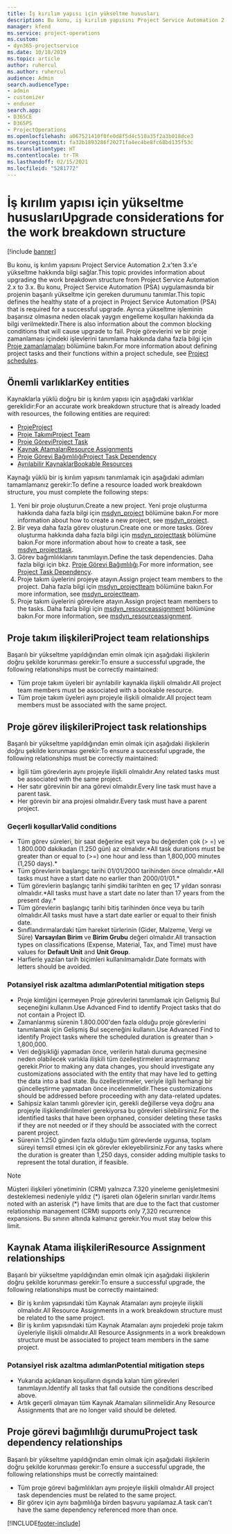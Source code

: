 ```yaml
---
title: İş kırılım yapısı için yükseltme hususları
description: Bu konu, iş kırılım yapısını Project Service Automation 2.x'ten 3.x'e yükseltme hakkında bilgi sağlar.
manager: kfend
ms.service: project-operations
ms.custom:
- dyn365-projectservice
ms.date: 10/18/2019
ms.topic: article
author: ruhercul
ms.author: ruhercul
audience: Admin
search.audienceType:
- admin
- customizer
- enduser
search.app:
- D365CE
- D365PS
- ProjectOperations
ms.openlocfilehash: a067521410f0fe0d8f5d4c510a35f2a3b018dce3
ms.sourcegitcommit: fa32b1893286f20271fa4ec4be8fc68bd135f53c
ms.translationtype: HT
ms.contentlocale: tr-TR
ms.lasthandoff: 02/15/2021
ms.locfileid: "5281772"
---
```

# <a name="upgrade-considerations-for-the-work-breakdown-structure"></a><span data-ttu-id="a46ce-103">İş kırılım yapısı için yükseltme hususları</span><span class="sxs-lookup"><span data-stu-id="a46ce-103">Upgrade considerations for the work breakdown structure</span></span>

[!include [banner](../includes/psa-now-project-operations.md)]

<span data-ttu-id="a46ce-104">Bu konu, iş kırılım yapısını Project Service Automation 2.x'ten 3.x'e yükseltme hakkında bilgi sağlar.</span><span class="sxs-lookup"><span data-stu-id="a46ce-104">This topic provides information about upgrading the work breakdown structure from Project Service Automation 2.x to 3.x.</span></span> <span data-ttu-id="a46ce-105">Bu konu, Project Service Automation (PSA) uygulamasında bir projenin başarılı yükseltme için gereken durumunu tanımlar.</span><span class="sxs-lookup"><span data-stu-id="a46ce-105">This topic defines the healthy state of a project in Project Service Automation (PSA) that is required for a successful upgrade.</span></span> <span data-ttu-id="a46ce-106">Ayrıca yükseltme işleminin başarısız olmasına neden olacak yaygın engelleme koşulları hakkında da bilgi verilmektedir.</span><span class="sxs-lookup"><span data-stu-id="a46ce-106">There is also information about the common blocking conditions that will cause upgrade to fail.</span></span> <span data-ttu-id="a46ce-107">Proje görevlerini ve bir proje zamanlaması içindeki işlevlerini tanımlama hakkında daha fazla bilgi için [Proje zamanlamaları](project-creating.md) bölümüne bakın.</span><span class="sxs-lookup"><span data-stu-id="a46ce-107">For more information about defining project tasks and their functions within a project schedule, see [Project schedules](project-creating.md).</span></span>

## <a name="key-entities"></a><span data-ttu-id="a46ce-108">Önemli varlıklar</span><span class="sxs-lookup"><span data-stu-id="a46ce-108">Key entities</span></span>
<span data-ttu-id="a46ce-109">Kaynaklarla yüklü doğru bir iş kırılım yapısı için aşağıdaki varlıklar gereklidir:</span><span class="sxs-lookup"><span data-stu-id="a46ce-109">For an accurate work breakdown structure that is already loaded with resources, the following entities are required:</span></span>

- [<span data-ttu-id="a46ce-110">Proje</span><span class="sxs-lookup"><span data-stu-id="a46ce-110">Project</span></span>](https://docs.microsoft.com/dynamics365/customerengagement/on-premises/developer/entities/msdyn_project)
- [<span data-ttu-id="a46ce-111">Proje Takımı</span><span class="sxs-lookup"><span data-stu-id="a46ce-111">Project Team</span></span>](https://docs.microsoft.com/dynamics365/customerengagement/on-premises/developer/entities/msdyn_projectteam)
- [<span data-ttu-id="a46ce-112">Proje Görevi</span><span class="sxs-lookup"><span data-stu-id="a46ce-112">Project Task</span></span>](https://docs.microsoft.com/dynamics365/customerengagement/on-premises/developer/entities/msdyn_projecttask)
- [<span data-ttu-id="a46ce-113">Kaynak Atamaları</span><span class="sxs-lookup"><span data-stu-id="a46ce-113">Resource Assignments</span></span>](https://docs.microsoft.com/dynamics365/customerengagement/on-premises/developer/entities/msdyn_resourceassignment)
- [<span data-ttu-id="a46ce-114">Proje Görevi Bağımlılığı</span><span class="sxs-lookup"><span data-stu-id="a46ce-114">Project Task Dependency</span></span>](https://docs.microsoft.com/dynamics365/customerengagement/on-premises/developer/entities/msdyn_projecttaskdependency)
- [<span data-ttu-id="a46ce-115">Ayrılabilir Kaynaklar</span><span class="sxs-lookup"><span data-stu-id="a46ce-115">Bookable Resources</span></span>](https://docs.microsoft.com/dynamics365/customerengagement/on-premises/developer/entities/bookableresource)

<span data-ttu-id="a46ce-116">Kaynağı yüklü bir iş kırılım yapısını tanımlamak için aşağıdaki adımları tamamlamanız gerekir:</span><span class="sxs-lookup"><span data-stu-id="a46ce-116">To define a resource loaded work breakdown structure, you must complete the following steps:</span></span>

1. <span data-ttu-id="a46ce-117">Yeni bir proje oluşturun.</span><span class="sxs-lookup"><span data-stu-id="a46ce-117">Create a new project.</span></span> <span data-ttu-id="a46ce-118">Yeni proje oluşturma hakkında daha fazla bilgi için [msdyn_project](https://docs.microsoft.com/dynamics365/customerengagement/on-premises/developer/entities/msdyn_project) bölümüne bakın.</span><span class="sxs-lookup"><span data-stu-id="a46ce-118">For more information about how to create a new project, see [msdyn_project](https://docs.microsoft.com/dynamics365/customerengagement/on-premises/developer/entities/msdyn_project).</span></span>
2. <span data-ttu-id="a46ce-119">Bir veya daha fazla görev oluşturun.</span><span class="sxs-lookup"><span data-stu-id="a46ce-119">Create one or more tasks.</span></span> <span data-ttu-id="a46ce-120">Görev oluşturma hakkında daha fazla bilgi için [msdyn_projecttask](https://docs.microsoft.com/dynamics365/customerengagement/on-premises/developer/entities/msdyn_projecttask) bölümüne bakın.</span><span class="sxs-lookup"><span data-stu-id="a46ce-120">For more information about how to create a task, see [msdyn_projecttask](https://docs.microsoft.com/dynamics365/customerengagement/on-premises/developer/entities/msdyn_projecttask).</span></span>
3. <span data-ttu-id="a46ce-121">Görev bağımlılıklarını tanımlayın.</span><span class="sxs-lookup"><span data-stu-id="a46ce-121">Define the task dependencies.</span></span> <span data-ttu-id="a46ce-122">Daha fazla bilgi için bkz. [Proje Görevi Bağımlılığı](https://docs.microsoft.com/dynamics365/customerengagement/on-premises/developer/entities/msdyn_projecttaskdependency).</span><span class="sxs-lookup"><span data-stu-id="a46ce-122">For more information, see [Project Task Dependency](https://docs.microsoft.com/dynamics365/customerengagement/on-premises/developer/entities/msdyn_projecttaskdependency).</span></span>
4. <span data-ttu-id="a46ce-123">Proje takım üyelerini projeye atayın.</span><span class="sxs-lookup"><span data-stu-id="a46ce-123">Assign project team members to the project.</span></span> <span data-ttu-id="a46ce-124">Daha fazla bilgi için [msdyn_projectteam](https://docs.microsoft.com/dynamics365/customerengagement/on-premises/developer/entities/msdyn_projectteam) bölümüne bakın.</span><span class="sxs-lookup"><span data-stu-id="a46ce-124">For more information, see [msdyn_projectteam](https://docs.microsoft.com/dynamics365/customerengagement/on-premises/developer/entities/msdyn_projectteam).</span></span>
5. <span data-ttu-id="a46ce-125">Proje takım üyelerini görevlere atayın.</span><span class="sxs-lookup"><span data-stu-id="a46ce-125">Assign project team members to the tasks.</span></span> <span data-ttu-id="a46ce-126">Daha fazla bilgi için [msdyn_resourceassignment](https://docs.microsoft.com/dynamics365/customerengagement/on-premises/developer/entities/msdyn_resourceassignment) bölümüne bakın.</span><span class="sxs-lookup"><span data-stu-id="a46ce-126">For more information, see [msdyn_resourceassignment](https://docs.microsoft.com/dynamics365/customerengagement/on-premises/developer/entities/msdyn_resourceassignment).</span></span>

## <a name="project-team-relationships"></a><span data-ttu-id="a46ce-127">Proje takım ilişkileri</span><span class="sxs-lookup"><span data-stu-id="a46ce-127">Project team relationships</span></span>

<span data-ttu-id="a46ce-128">Başarılı bir yükseltme yapıldığından emin olmak için aşağıdaki ilişkilerin doğru şekilde korunması gerekir:</span><span class="sxs-lookup"><span data-stu-id="a46ce-128">To ensure a successful upgrade, the following relationships must be correctly maintained:</span></span>
- <span data-ttu-id="a46ce-129">Tüm proje takım üyeleri bir ayrılabilir kaynakla ilişkili olmalıdır.</span><span class="sxs-lookup"><span data-stu-id="a46ce-129">All project team members must be associated with a bookable resource.</span></span>
- <span data-ttu-id="a46ce-130">Tüm proje takım üyeleri aynı projeyle ilişkili olmalıdır.</span><span class="sxs-lookup"><span data-stu-id="a46ce-130">All project team members must be associated with the same project.</span></span> 

## <a name="project-task-relationships"></a><span data-ttu-id="a46ce-131">Proje görev ilişkileri</span><span class="sxs-lookup"><span data-stu-id="a46ce-131">Project task relationships</span></span>
<span data-ttu-id="a46ce-132">Başarılı bir yükseltme yapıldığından emin olmak için aşağıdaki ilişkilerin doğru şekilde korunması gerekir:</span><span class="sxs-lookup"><span data-stu-id="a46ce-132">To ensure a successful upgrade, the following relationships must be correctly maintained:</span></span>

- <span data-ttu-id="a46ce-133">İlgili tüm görevlerin aynı projeyle ilişkili olmalıdır.</span><span class="sxs-lookup"><span data-stu-id="a46ce-133">Any related tasks must be associated with the same project.</span></span>
- <span data-ttu-id="a46ce-134">Her satır görevinin bir ana görevi olmalıdır.</span><span class="sxs-lookup"><span data-stu-id="a46ce-134">Every line task must have a parent task.</span></span>
- <span data-ttu-id="a46ce-135">Her görevin bir ana projesi olmalıdır.</span><span class="sxs-lookup"><span data-stu-id="a46ce-135">Every task must have a parent project.</span></span>

### <a name="valid-conditions"></a><span data-ttu-id="a46ce-136">Geçerli koşullar</span><span class="sxs-lookup"><span data-stu-id="a46ce-136">Valid conditions</span></span>

- <span data-ttu-id="a46ce-137">Tüm görev süreleri, bir saat değerine eşit veya bu değerden çok (> =) ve 1.800.000 dakikadan (1.250 gün) az olmalıdır.\*</span><span class="sxs-lookup"><span data-stu-id="a46ce-137">All task durations must be greater than or equal to (>=) one hour and less than 1,800,000 minutes (1,250 days).\*</span></span>
- <span data-ttu-id="a46ce-138">Tüm görevlerin başlangıç tarihi 01/01/2000 tarihinden önce olmalıdır.\*</span><span class="sxs-lookup"><span data-stu-id="a46ce-138">All tasks must have a start date no earlier than 2000/01/01.\*</span></span>
- <span data-ttu-id="a46ce-139">Tüm görevlerin başlangıç tarihi şimdiki tarihten en geç 17 yıldan sonrası olmalıdır.\*</span><span class="sxs-lookup"><span data-stu-id="a46ce-139">All tasks must have a start date no later than 17 years from the present day.\*</span></span>
- <span data-ttu-id="a46ce-140">Tüm görevlerin başlangıç tarihi bitiş tarihinden önce veya bu tarih olmalıdır.</span><span class="sxs-lookup"><span data-stu-id="a46ce-140">All tasks must have a start date earlier or equal to their finish date.</span></span>
- <span data-ttu-id="a46ce-141">Sınıflandırmalardaki tüm hareket türlerinin (Gider, Malzeme, Vergi ve Süre) **Varsayılan Birim** ve **Birim Grubu** değeri olmalıdır.</span><span class="sxs-lookup"><span data-stu-id="a46ce-141">All transaction types on classifications (Expense, Material, Tax, and Time) must have values for **Default Unit** and **Unit Group**.</span></span>
- <span data-ttu-id="a46ce-142">Harflerle yazılan tarih biçimleri kullanılmamalıdır.</span><span class="sxs-lookup"><span data-stu-id="a46ce-142">Date formats with letters should be avoided.</span></span>

### <a name="potential-mitigation-steps"></a><span data-ttu-id="a46ce-143">Potansiyel risk azaltma adımları</span><span class="sxs-lookup"><span data-stu-id="a46ce-143">Potential mitigation steps</span></span>
- <span data-ttu-id="a46ce-144">Proje kimliğini içermeyen Proje görevlerini tanımlamak için Gelişmiş Bul seçeneğini kullanın.</span><span class="sxs-lookup"><span data-stu-id="a46ce-144">Use Advanced Find to identify Project tasks that do not contain a Project ID.</span></span>
- <span data-ttu-id="a46ce-145">Zamanlanmış sürenin 1.800.000'den fazla olduğu proje görevlerini tanımlamak için Gelişmiş Bul seçeneğini kullanın.</span><span class="sxs-lookup"><span data-stu-id="a46ce-145">Use Advanced Find to identify Project tasks where the scheduled duration is greater than > 1,800,000.</span></span>
- <span data-ttu-id="a46ce-146">Veri değişikliği yapmadan önce, verilerin hatalı duruma geçmesine neden olabilecek varlıkla ilişkili tüm özelleştirmeleri araştırmanız gerekir.</span><span class="sxs-lookup"><span data-stu-id="a46ce-146">Prior to making any data changes, you should investigate any customizations associated with the entity that may have led to getting the data into a bad state.</span></span> <span data-ttu-id="a46ce-147">Bu özelleştirmeler, veriyle ilgili herhangi bir güncelleştirme yapmadan önce incelenmelidir.</span><span class="sxs-lookup"><span data-stu-id="a46ce-147">These customizations should be addressed before proceeding with any data-related updates.</span></span>
- <span data-ttu-id="a46ce-148">Sahipsiz kalan tanımlı görevler için, gerekli değillerse veya doğru ana projeyle ilişkilendirilmeleri gerekiyorsa bu görevleri silebilirsiniz.</span><span class="sxs-lookup"><span data-stu-id="a46ce-148">For the identified tasks that have been orphaned, consider deleting these tasks if they are not needed or if they should be associated with the correct parent project.</span></span>
- <span data-ttu-id="a46ce-149">Sürenin 1.250 günden fazla olduğu tüm görevlerde uygunsa, toplam süreyi temsil etmesi için ek görevler ekleyebilirsiniz.</span><span class="sxs-lookup"><span data-stu-id="a46ce-149">For any tasks where the duration is greater than 1,250 days, consider adding multiple tasks to represent the total duration, if feasible.</span></span>

> [!NOTE]
> <span data-ttu-id="a46ce-150">Müşteri ilişkileri yönetiminin (CRM) yalnızca 7.320 yineleme genişletmesini desteklemesi nedeniyle yıldız (\*) işareti olan öğelerin sınırları vardır.</span><span class="sxs-lookup"><span data-stu-id="a46ce-150">Items noted with an asterisk (\*) have limits that are due to the fact that customer relationship management (CRM) supports only 7,320 recurrence expansions.</span></span> <span data-ttu-id="a46ce-151">Bu sınırın altında kalmanız gerekir.</span><span class="sxs-lookup"><span data-stu-id="a46ce-151">You must stay below this limit.</span></span>

## <a name="resource-assignment-relationships"></a><span data-ttu-id="a46ce-152">Kaynak Atama ilişkileri</span><span class="sxs-lookup"><span data-stu-id="a46ce-152">Resource Assignment relationships</span></span>
<span data-ttu-id="a46ce-153">Başarılı bir yükseltme yapıldığından emin olmak için aşağıdaki ilişkilerin doğru şekilde korunması gerekir:</span><span class="sxs-lookup"><span data-stu-id="a46ce-153">To ensure a successful upgrade, the following relationships must be correctly maintained:</span></span>

- <span data-ttu-id="a46ce-154">Bir iş kırılım yapısındaki tüm Kaynak Atamaları aynı projeyle ilişkili olmalıdır.</span><span class="sxs-lookup"><span data-stu-id="a46ce-154">All Resource Assignments in a work breakdown structure must be related to the same project.</span></span>
- <span data-ttu-id="a46ce-155">Bir iş kırılım yapısındaki tüm Kaynak Atamaları aynı projedeki proje takım üyeleriyle ilişkili olmalıdır.</span><span class="sxs-lookup"><span data-stu-id="a46ce-155">All Resource Assignments in a work breakdown structure must be associated to project team members in the same project.</span></span>

### <a name="potential-mitigation-steps"></a><span data-ttu-id="a46ce-156">Potansiyel risk azaltma adımları</span><span class="sxs-lookup"><span data-stu-id="a46ce-156">Potential mitigation steps</span></span>
- <span data-ttu-id="a46ce-157">Yukarıda açıklanan koşulların dışında kalan tüm görevleri tanımlayın.</span><span class="sxs-lookup"><span data-stu-id="a46ce-157">Identify all tasks that fall outside the conditions described above.</span></span>  
- <span data-ttu-id="a46ce-158">Artık geçerli olmayan tüm Kaynak Atamaları silinmelidir.</span><span class="sxs-lookup"><span data-stu-id="a46ce-158">Any Resource Assignments that are no longer valid should be deleted.</span></span>

## <a name="project-task-dependency-relationships"></a><span data-ttu-id="a46ce-159">Proje görevi bağımlılığı durumu</span><span class="sxs-lookup"><span data-stu-id="a46ce-159">Project task dependency relationships</span></span>
<span data-ttu-id="a46ce-160">Başarılı bir yükseltme yapıldığından emin olmak için aşağıdaki ilişkilerin doğru şekilde korunması gerekir:</span><span class="sxs-lookup"><span data-stu-id="a46ce-160">To ensure a successful upgrade, the following relationships must be correctly maintained:</span></span>

- <span data-ttu-id="a46ce-161">Tüm proje görevi bağımlılıkları aynı projeyle ilişkili olmalıdır.</span><span class="sxs-lookup"><span data-stu-id="a46ce-161">All project task dependencies must be related to the same project.</span></span>
- <span data-ttu-id="a46ce-162">Bir görev için aynı bağımlılığa birden başvuru yapılamaz.</span><span class="sxs-lookup"><span data-stu-id="a46ce-162">A task can't have the same dependency referenced more than once.</span></span>


[!INCLUDE[footer-include](../includes/footer-banner.md)]